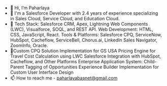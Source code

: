- 👋 Hi, I’m Paharlaya
- 👀 I'm a Salesforce Developer with 2.4 years of experience specializing in Sales Cloud, Service Cloud, and Education Cloud. 
- 🔧 Tech Stack: Salesforce CRM, Apex, Lightning Web Components (LWC), Visualforce, SOQL, and REST API.
      Web Development: HTML, CSS, JavaScript, React.
      Tools & Platforms: Salesforce CPQ, ServiceNow, HubSpot, Cacheflow, ServiceBell, Chorus.ai, LinkedIn Sales Navigator, ZoomInfo, Oracle.
- 💼Custom CPQ Solution Implementation for GS USA
Pricing Engine for Travel Cost Calculation using LWC
Salesforce Integration with HubSpot, Cacheflow, and Other Platforms
Enterprise Application System: Child-Parent Tagging of Opportunities
Experience Builder Implementation for Custom User Interface Design
- 📫 How to reach me - paharlayabasnet@gmail.com

<!---
Paharlaya/Paharlaya is a ✨ special ✨ repository because its `README.md` (this file) appears on your GitHub profile.
You can click the Preview link to take a look at your changes.
--->
